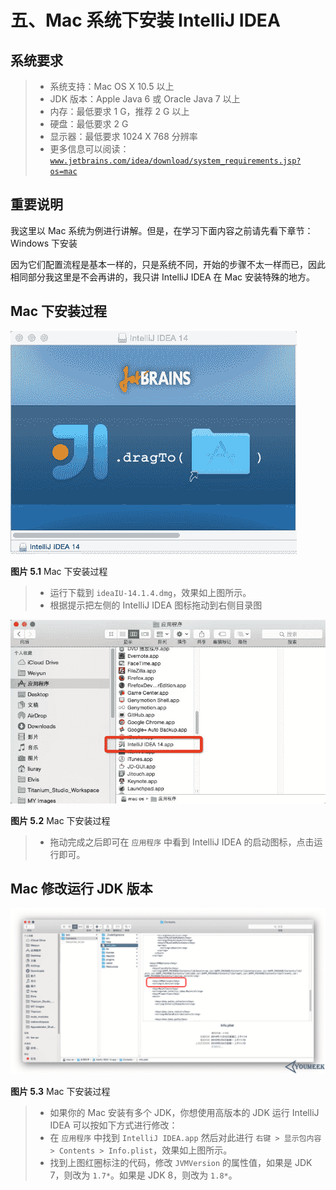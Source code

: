 # 五、Mac 系统下安装 IntelliJ IDEA

## 系统要求

> *   系统支持：Mac OS X 10.5 以上
> *   JDK 版本：Apple Java 6 或 Oracle Java 7 以上
> *   内存：最低要求 1 G，推荐 2 G 以上
> *   硬盘：最低要求 2 G
> *   显示器：最低要求 1024 X 768 分辨率
> *   更多信息可以阅读：[`www.jetbrains.com/idea/download/system_requirements.jsp?os=mac`](https://www.jetbrains.com/idea/download/system_requirements.jsp?os=mac)

## 重要说明

我这里以 Mac 系统为例进行讲解。但是，在学习下面内容之前请先看下章节：Windows 下安装

因为它们配置流程是基本一样的，只是系统不同，开始的步骤不太一样而已，因此相同部分我这里是不会再讲的，我只讲 IntelliJ IDEA 在 Mac 安装特殊的地方。

## Mac 下安装过程

![Mac 下安装过程](img/v-a-mac-install-1.jpg)

**图片 5.1** Mac 下安装过程

> *   运行下载到 `ideaIU-14.1.4.dmg`，效果如上图所示。
> *   根据提示把左侧的 IntelliJ IDEA 图标拖动到右侧目录图

![Mac 下安装过程](img/v-a-mac-install-2.jpg)

**图片 5.2** Mac 下安装过程

> *   拖动完成之后即可在 `应用程序` 中看到 IntelliJ IDEA 的启动图标，点击运行即可。

## Mac 修改运行 JDK 版本

![Mac 下安装过程](img/v-a-mac-install-3.jpg)

**图片 5.3** Mac 下安装过程

> *   如果你的 Mac 安装有多个 JDK，你想使用高版本的 JDK 运行 IntelliJ IDEA 可以按如下方式进行修改：
> *   在 `应用程序` 中找到 `IntelliJ IDEA.app` 然后对此进行 `右键 > 显示包内容 > Contents > Info.plist`，效果如上图所示。
> *   找到上图红圈标注的代码，修改 `JVMVersion` 的属性值，如果是 JDK 7，则改为 `1.7*`。如果是 JDK 8，则改为 `1.8*`。